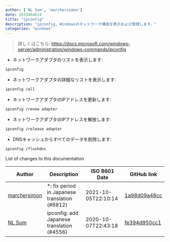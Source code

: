 ```yaml
---
author: ['NL Sum', 'marchersimon']
date: 1633464614
title: "ipconfig"
description: "ipconfig, Windowsのネットワーク構成を表示および管理します。"
categories: "windows"
---
```

> 詳しくはこちら: <https://docs.microsoft.com/windows-server/administration/windows-commands/ipconfig>

- ネットワークアダプタのリストを表示します:

```bash
ipconfig
```

- ネットワークアダプタの詳細なリストを表示します:

```bash
ipconfig /all
```

- ネットワークアダプタのIPアドレスを更新します:

```bash
ipconfig /renew adapter
```

- ネットワークアダプタのIPアドレスを解放します:

```bash
ipconfig /release adapter
```

- DNSキャッシュからすべてのデータを削除します:

```bash
ipconfig /flushdns
```
List of changes to this documentation


Author | Description | ISO 8601 Date | GitHub link
------|-----|-----|-----
[marchersimon](mailto:50295997+marchersimon@users.noreply.github.com) | *: fix period in Japanese translation (#6812) | 2021-10-05T22:10:14 | [1a98d09a48cc](https://github.com/tldr-pages/tldr/commit/1a98d09a48ccebe878f44c0afe6f0f89e1ac3518)
[NL Sum](mailto:nlsum1@users.noreply.github.com) | ipconfig: add Japanese translation (#4556) | 2020-10-07T22:43:18 | [fe394d950cc1](https://github.com/tldr-pages/tldr/commit/fe394d950cc17d8e538fecf0d5d9972df845fe91)

